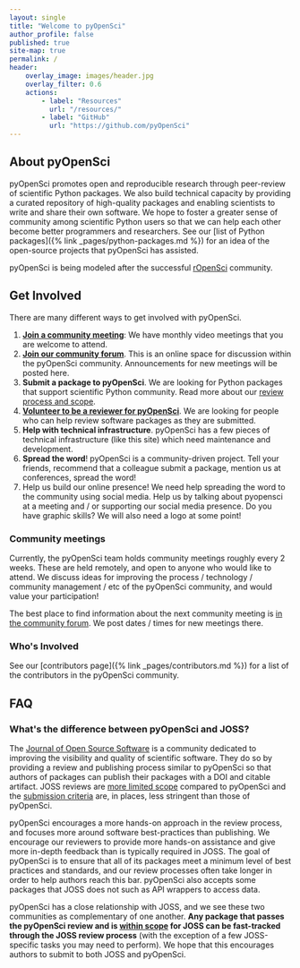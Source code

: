 ```yaml
---
layout: single
title: "Welcome to pyOpenSci"
author_profile: false
published: true
site-map: true
permalink: /
header:
    overlay_image: images/header.jpg
    overlay_filter: 0.6
    actions:
        - label: "Resources"
          url: "/resources/"
        - label: "GitHub"
          url: "https://github.com/pyOpenSci"
---
```


## About pyOpenSci

pyOpenSci promotes open and reproducible research through peer-review of
scientific Python packages. We also build technical capacity by providing a
curated repository of high-quality packages and enabling scientists to write
and share their own software. We hope to foster a greater sense of community
among scientific Python users so that we can help each other become better
programmers and researchers. See our [list of Python packages]({% link _pages/python-packages.md %})
for an idea of the open-source projects that pyOpenSci has assisted.

pyOpenSci is being modeled after the successful [rOpenSci](https://ropensci.org/) community.

## Get Involved

There are many different ways to get involved with pyOpenSci.

1. **[Join a community meeting](#community-meetings)**: We have monthly video meetings that you are welcome to attend.
2. **[Join our community forum](https://pyopensci.discourse.group/)**. This is an online space
   for discussion within the pyOpenSci community. Announcements for new meetings will be posted here.
3. **Submit a package to pyOpenSci**. We are looking for Python packages that
   support scientific Python community. Read more about our
   [review process and scope](https://www.pyopensci.org/contributing-guide/open-source-software-peer-review/aims-and-scope.html).
4. <a href="https://forms.gle/wvwLaLQre58YLHpD6" target="_blank">**Volunteer to be a reviewer for pyOpenSci**</a>. We are looking for people who
   can help review software packages as they are submitted.
5. **Help with technical infrastructure**. pyOpenSci has a few pieces of technical
   infrastructure (like this site) which need maintenance and development.
6. **Spread the word**! pyOpenSci is a community-driven project. Tell your friends,
   recommend that a colleague submit a package, mention us at conferences, spread the word!
7. Help us build our online presence! We need help spreading the word to the community using social media. Help us by talking about pyopensci at a meeting and / or  supporting our social media presence. Do you have graphic skills? We will also need a logo at some point!

### Community meetings

Currently, the pyOpenSci team holds community meetings roughly every 2 weeks. These are
held remotely, and open to anyone who would like to attend. We discuss ideas for improving
the process / technology / community management / etc of the pyOpenSci community, and
would value your participation!

The best place to find information about the next community meeting is
[in the community forum](https://pyopensci.discourse.group). We post dates / times
for new meetings there.

### Who's Involved

See our [contributors page]({% link _pages/contributors.md %}) for a list of the contributors
in the pyOpenSci community.

## FAQ

### What's the difference between pyOpenSci and JOSS?

The [Journal of Open Source Software](https://joss.theoj.org/) is a community dedicated
to improving the visibility and quality of scientific software. They do
so by providing a review and publishing process similar to pyOpenSci so that authors
of packages can publish their packages with a DOI and citable artifact.
JOSS reviews are [more limited scope](https://joss.readthedocs.io/en/latest/review_criteria.html) compared to pyOpenSci and the
[submission criteria](https://joss.readthedocs.io/en/latest/review_criteria.html)
are, in places, less stringent than those of pyOpenSci.

pyOpenSci encourages a more hands-on approach in the review process, and
focuses more around software best-practices than publishing.
We encourage our reviewers to provide more hands-on assistance and
give more in-depth feedback than is typically required in JOSS. The goal
of pyOpenSci is to ensure that all of its packages meet a minimum level
of best practices and standards, and our review processes often take longer
in order to help authors reach this bar. pyOpenSci also accepts some packages
that JOSS does not such as API wrappers to access data.

pyOpenSci has a close relationship with JOSS, and we see these two communities
as complementary of one another. **Any package that passes the pyOpenSci review and is [within scope](https://joss.readthedocs.io/en/latest/submitting.html#submission-requirements) for JOSS
can be fast-tracked through the JOSS review process** (with the exception of a few
JOSS-specific tasks you may need to perform). We hope that this encourages
authors to submit to both JOSS and pyOpenSci.
